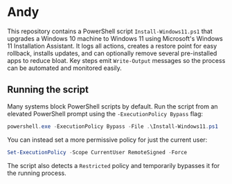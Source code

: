 # Andy

This repository contains a PowerShell script `Install-Windows11.ps1` that upgrades a Windows 10 machine to Windows 11 using Microsoft's Windows 11 Installation Assistant. It logs all actions, creates a restore point for easy rollback, installs updates, and can optionally remove several pre-installed apps to reduce bloat. Key steps emit `Write-Output` messages so the process can be automated and monitored easily.

## Running the script

Many systems block PowerShell scripts by default. Run the script from an elevated
PowerShell prompt using the `-ExecutionPolicy Bypass` flag:

```powershell
powershell.exe -ExecutionPolicy Bypass -File .\Install-Windows11.ps1
```

You can instead set a more permissive policy for just the current user:

```powershell
Set-ExecutionPolicy -Scope CurrentUser RemoteSigned -Force
```

The script also detects a `Restricted` policy and temporarily bypasses it for
the running process.
